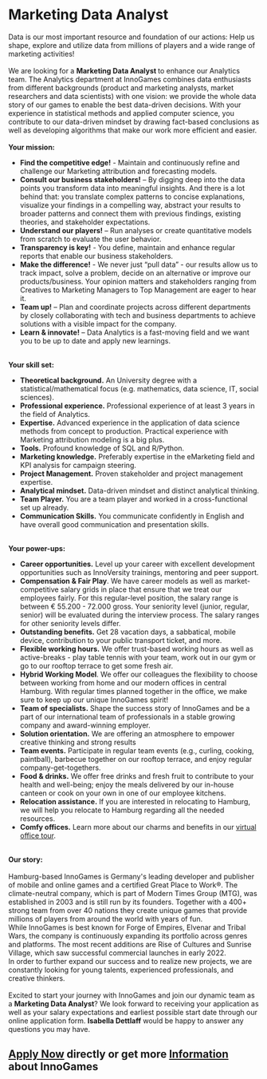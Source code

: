 <h1>Marketing Data Analyst</h1>
<span><span>Data is our most important resource and foundation of our actions: Help us shape, explore and utilize data from millions of players and a wide range of marketing activities! <br /><br />We are looking for a <strong>Marketing Data Analyst </strong>to enhance our Analytics team. The Analytics department at InnoGames combines data enthusiasts from different backgrounds (product and marketing analysts, market researchers and data scientists) with one vision: we provide the whole data story of our games to enable the best data-driven decisions. With your experience in statistical methods and applied computer science, you contribute to our data-driven mindset by drawing fact-based conclusions as well as developing algorithms that make our work more efficient and easier.<br /><br /></span></span><strong>Your mission:</strong><ul><li><strong>Find the competitive edge!</strong> - Maintain and continuously refine and challenge our Marketing attribution and forecasting models.</li><li><strong>Consult our business stakeholders!</strong> – By digging deep into the data points you transform data into meaningful insights. And there is a lot behind that: you translate complex patterns to concise explanations, visualize your findings in a compelling way, abstract your results to broader patterns and connect them with previous findings, existing theories, and stakeholder expectations.</li><li><strong>Understand our players!</strong> – Run analyses or create quantitative models from scratch to evaluate the user behavior.<strong></strong></li><li><strong>Transparency is key!</strong> - You define, maintain and enhance regular reports that enable our business stakeholders.<strong></strong></li><li><strong>Make the difference!</strong> - We never just “pull data” - our results allow us to track impact, solve a problem, decide on an alternative or improve our products/business. Your opinion matters and stakeholders ranging from Creatives to Marketing Managers to Top Management are eager to hear it.</li><li><strong>Team up!</strong> – Plan and coordinate projects across different departments by closely collaborating with tech and business departments to achieve solutions with a visible impact for the company.</li><li><strong>Learn & innovate!</strong> – Data Analytics is a fast-moving field and we want you to be up to date and apply new learnings.</li></ul><strong><br />Your skill set:</strong><br /><ul><li><strong>Theoretical background.</strong> An University degree with a statistical/mathematical focus (e.g. mathematics, data science, IT, social sciences).</li><li><strong>Professional experience.</strong> Professional experience of at least 3 years in the field of Analytics.</li><li><strong>Expertise.</strong> Advanced experience in the application of data science methods from concept to production. Practical experience with Marketing attribution modeling is a big plus.</li><li><strong>Tools.</strong> Profound knowledge of SQL and R/Python.<strong></strong></li><li><strong>Marketing knowledge.</strong> Preferably expertise in the eMarketing field and KPI analysis for campaign steering.</li><li><strong>Project Management.</strong> Proven stakeholder and project management expertise.</li><li><strong>Analytical mindset.</strong> Data-driven mindset and distinct analytical thinking.</li><li><strong>Team Player.</strong> You are a team player and worked in a cross-functional set up already.</li><li><strong>Communication Skills.</strong> You communicate confidently in English and have overall good communication and presentation skills.</li></ul><strong><br />Your power-ups:</strong><br /><ul><li><strong>Career opportunities.</strong><span> </span>Level up your career with excellent development opportunities such as InnoVersity trainings, mentoring and peer support.</li><li><strong style="text-align: left;">Compensation & Fair Play</strong><span style="color: rgb(29,28,29);">. We have career models as well as market-competitive salary grids in place that ensure that we treat our employees fairly. For this </span>regular<span style="color: rgb(29,28,29);">-level position, the salary range is between </span>€ 55.200 - 72.000<span style="color: rgb(29,28,29);"> gross. Your seniority level (junior, regular, senior) will be evaluated during the interview process. The salary ranges for other seniority levels differ.</span></li><li><strong>Outstanding benefits.</strong><span> </span>Get 28 vacation days, a sabbatical, mobile device, contribution to your public transport ticket, and more.</li><li><strong>Flexible working hours.</strong><span> </span>We offer trust-based working hours as well as active-breaks - play table tennis with your team, work out in our gym or go to our rooftop terrace to get some fresh air.</li><li><strong></strong><strong>Hybrid Working Model</strong>. We offer our colleagues the flexibility to choose between working from home and our modern offices in central Hamburg. With regular times planned together in the office, we make sure to keep up our unique InnoGames spirit!</li><li><strong>Team of specialists.</strong><span> </span>Shape the success story of InnoGames and be a part of our international team of professionals in a stable growing company and award-winning employer.</li><li><strong>Solution orientation.</strong><span> </span>We are offering an atmosphere to empower creative thinking and strong results</li><li><strong>Team events.</strong><span> </span>Participate in regular team events (e.g., curling, cooking, paintball), barbecue together on our rooftop terrace, and enjoy regular company-get-togethers.</li><li><strong>Food & drinks.</strong><span> </span>We offer free drinks and fresh fruit to contribute to your health and well-being; enjoy the meals delivered by our in-house canteen or cook on your own in one of our employee kitchens.</li><li><strong>Relocation assistance.</strong><span> </span>If you are interested in relocating to Hamburg, we will help you relocate to Hamburg regarding all the needed resources.</li><li><span><strong>Comfy offices.</strong></span><span> </span>Learn more about our charms and benefits in our<span> </span><span><a href="https://www.youtube.com/watch?v=yZR6GlDxRag&feature=youtu.be" rel="nofollow">virtual office tour</a>.</span></li></ul><p><strong><span><br />Our story:</span> <br /><br /></strong><span>Hamburg-based InnoGames is Germany's leading developer and publisher of mobile and online games and a certified Great Place to Work®. The climate-neutral company, which is part of Modern Times Group (MTG), was established in 2003 and is still run by its founders. Together with a 400+ strong team from over 40 nations they create unique games that provide millions of players from around the world with years of fun.<br />While InnoGames is best known for Forge of Empires, Elvenar and Tribal Wars, the company is continuously expanding its portfolio across genres and platforms. The most recent additions are Rise of Cultures and Sunrise Village, which saw successful commercial launches in early 2022.<br />In order to further expand our success and to realize new projects, we are constantly looking for young talents, experienced professionals, and creative thinkers.<br /><br /></span><span>Excited to start your journey with InnoGames and join our dynamic team as a <strong>Marketing Data Analyst</strong></span><span>? We look forward to receiving your application as well as your salary expectations and earliest possible start date through our online application form. <strong>Isabella Dettlaff</strong></span><span> would be happy to answer any questions you may have.</span><span><br /></span></p>

<h2><a href="https://jobs.jobvite.com/careers/innogames/job/oy84ffwJ/apply?__jvst=Job+Board&__jvsd=github_jobs_repo">Apply Now</a> directly or get more <a href="https://www.innogames.com/career/detail/job/marketing-data-analyst/?s=github_jobs_repo">Information</a> about InnoGames</h2>